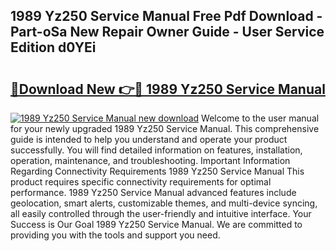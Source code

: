 ## 1989 Yz250 Service Manual Free Pdf Download - Part-oSa New Repair Owner Guide - User Service Edition d0YEi

# <h2><a href="http://bc28991.oget.top/?id=1989+Yz250+Service+Manual">🔗Download New 👉🔴 1989 Yz250 Service Manual</a></h2>

[![1989 Yz250 Service Manual new download](https://i.imgur.com/5g1atiW.png)](http://bc28991.oget.top/?id=1989+Yz250+Service+Manual)
Welcome to the user manual for your newly upgraded 1989 Yz250 Service Manual. This comprehensive guide is intended to help you understand and operate your product successfully. You will find detailed information on features, installation, operation, maintenance, and troubleshooting. Important Information Regarding Connectivity Requirements 1989 Yz250 Service Manual This product requires specific connectivity requirements for optimal performance. 1989 Yz250 Service Manual advanced features include geolocation, smart alerts, customizable themes, and multi-device syncing, all easily controlled through the user-friendly and intuitive interface. Your Success is Our Goal 1989 Yz250 Service Manual. We are committed to providing you with the tools and support you need.
